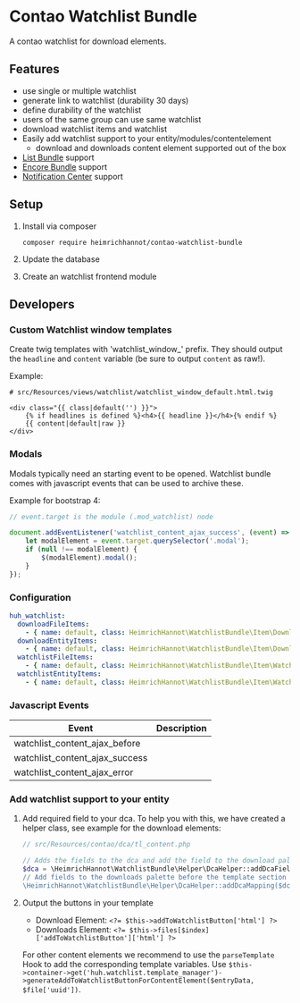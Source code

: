 # Contao Watchlist Bundle

A contao watchlist for download elements.


## Features

* use single or multiple watchlist
* generate link to watchlist (durability 30 days)
* define durability of the watchlist
* users of the same group can use same watchlist
* download watchlist items and watchlist
* Easily add watchlist support to your entity/modules/contentelement
    * download and downloads content element supported out of the box
* [List Bundle](https://github.com/heimrichhannot/contao-list-bundle) support
* [Encore Bundle](https://github.com/heimrichhannot/contao-encore-bundle) support
* [Notification Center](https://github.com/terminal42/contao-notification_center) support


## Setup

1. Install via composer
    
    ```
    composer require heimrichhannot/contao-watchlist-bundle
    ```
    
1. Update the database

1. Create an watchlist frontend module


## Developers

### Custom Watchlist window templates

Create twig templates with 'watchlist_window_' prefix. They should output the `headline` and `content` variable (be sure to output `content` as raw!).

Example: 
```twig
# src/Resources/views/watchlist/watchlist_window_default.html.twig

<div class="{{ class|default('') }}">
    {% if headlines is defined %}<h4>{{ headline }}</h4>{% endif %}
    {{ content|default|raw }}
</div>
```

### Modals

Modals typically need an starting event to be opened. Watchlist bundle comes with javascript events that can be used to archive these.

Example for bootstrap 4:

```js
// event.target is the module (.mod_watchlist) node

document.addEventListener('watchlist_content_ajax_success', (event) => {
    let modalElement = event.target.querySelector('.modal');
    if (null !== modalElement) {
        $(modalElement).modal();
    }
});
```

### Configuration

```yaml
huh_watchlist:
  downloadFileItems:
    - { name: default, class: HeimrichHannot\WatchlistBundle\Item\DownloadItemFile }
  downloadEntityItems:
    - { name: default, class: HeimrichHannot\WatchlistBundle\Item\DownloadItemEntity }
  watchlistFileItems:
    - { name: default, class: HeimrichHannot\WatchlistBundle\Item\WatchlistItemFile }
  watchlistEntityItems:
    - { name: default, class: HeimrichHannot\WatchlistBundle\Item\WatchlistItemEntity }
```

### Javascript Events

Event | Description
----- | -----------
watchlist_content_ajax_before |
watchlist_content_ajax_success |
watchlist_content_ajax_error |

### Add watchlist support to your entity

1. Add required field to your dca. To help you with this, we have created a helper class, see example for the download elements:

    ```php
    // src/Resources/contao/dca/tl_content.php
    
    // Adds the fields to the dca and add the field to the download palette before the template section. 
    $dca = \HeimrichHannot\WatchlistBundle\Helper\DcaHelper::addDcaFields('tl_content, '{template_legend', 'download');
    // Add fields to the downloads palette before the template section
    \HeimrichHannot\WatchlistBundle\Helper\DcaHelper::addDcaMapping($dca, '{template_legend', 'downloads');
    ```
    
2. Output the buttons in your template
    * Download Element: `<?= $this->addToWatchlistButton['html'] ?>`
    * Downloads Element: `<?= $this->files[$index]['addToWatchlistButton']['html'] ?>`
       
    For other content elements we recommend to use the `parseTemplate` Hook to add the corresponding template variables. Use `$this->container->get('huh.watchlist.template_manager')->generateAddToWatchlistButtonForContentElement($entryData, $file['uuid'])`.